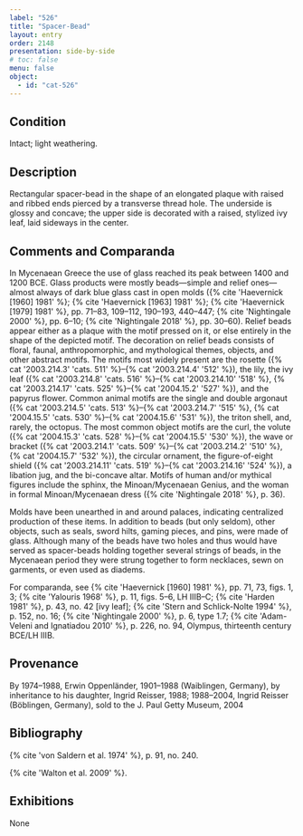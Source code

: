 ```yaml
---
label: "526"
title: "Spacer-Bead"
layout: entry
order: 2148
presentation: side-by-side
# toc: false
menu: false
object:
  - id: "cat-526"
---
```


## Condition

Intact; light weathering.

## Description

Rectangular spacer-bead in the shape of an elongated plaque with raised and ribbed ends pierced by a transverse thread hole. The underside is glossy and concave; the upper side is decorated with a raised, stylized ivy leaf, laid sideways in the center.

## Comments and Comparanda

In Mycenaean Greece the use of glass reached its peak between 1400 and 1200 BCE. Glass products were mostly beads—simple and relief ones—almost always of dark blue glass cast in open molds ({% cite 'Haevernick [1960] 1981' %}; {% cite 'Haevernick [1963] 1981' %}; {% cite 'Haevernick [1979] 1981' %}, pp. 71–83, 109–112, 190–193, 440–447; {% cite 'Nightingale 2000' %}, pp. 6–10; {% cite 'Nightingale 2018' %}, pp. 30–60). Relief beads appear either as a plaque with the motif pressed on it, or else entirely in the shape of the depicted motif. The decoration on relief beads consists of floral, faunal, anthropomorphic, and mythological themes, objects, and other abstract motifs. The motifs most widely present are the rosette ({% cat '2003.214.3' 'cats. 511' %}–{% cat '2003.214.4' '512' %}), the lily, the ivy leaf ({% cat '2003.214.8' 'cats. 516' %}–{% cat '2003.214.10' '518' %}, {% cat '2003.214.17' 'cats. 525' %}–{% cat '2004.15.2' '527' %}), and the papyrus flower. Common animal motifs are the single and double argonaut ({% cat '2003.214.5' 'cats. 513' %}–{% cat '2003.214.7' '515' %}, {% cat '2004.15.5' 'cats. 530' %}–{% cat '2004.15.6' '531' %}), the triton shell, and, rarely, the octopus. The most common object motifs are the curl, the volute ({% cat '2004.15.3' 'cats. 528' %}–{% cat '2004.15.5' '530' %}), the wave or bracket ({% cat '2003.214.1' 'cats. 509' %}–{% cat '2003.214.2' '510' %}, {% cat '2004.15.7' '532' %}), the circular ornament, the figure-of-eight shield ({% cat '2003.214.11' 'cats. 519' %}–{% cat '2003.214.16' '524' %}), a libation jug, and the bi-concave altar. Motifs of human and/or mythical figures include the sphinx, the Minoan/Mycenaean Genius, and the woman in formal Minoan/Mycenaean dress ({% cite 'Nightingale 2018' %}, p. 36).

Molds have been unearthed in and around palaces, indicating centralized production of these items. In addition to beads (but only seldom), other objects, such as seals, sword hilts, gaming pieces, and pins, were made of glass. Although many of the beads have two holes and thus would have served as spacer-beads holding together several strings of beads, in the Mycenaean period they were strung together to form necklaces, sewn on garments, or even used as diadems.

For comparanda, see {% cite 'Haevernick [1960] 1981' %}, pp. 71, 73, figs. 1, 3; {% cite 'Yalouris 1968' %}, p. 11, figs. 5–6, LH IIIB–C; {% cite 'Harden 1981' %}, p. 43, no. 42 [ivy leaf]; {% cite 'Stern and Schlick-Nolte 1994' %}, p. 152, no. 16; {% cite 'Nightingale 2000' %}, p. 6, type 1.7; {% cite 'Adam-Veleni and Ignatiadou 2010' %}, p. 226, no. 94, Olympus, thirteenth century BCE/LH IIIB.

## Provenance

By 1974–1988, Erwin Oppenländer, 1901–1988 (Waiblingen, Germany), by inheritance to his daughter, Ingrid Reisser, 1988; 1988–2004, Ingrid Reisser (Böblingen, Germany), sold to the J. Paul Getty Museum, 2004

## Bibliography

{% cite 'von Saldern et al. 1974' %}, p. 91, no. 240.

{% cite 'Walton et al. 2009' %}.

## Exhibitions

None